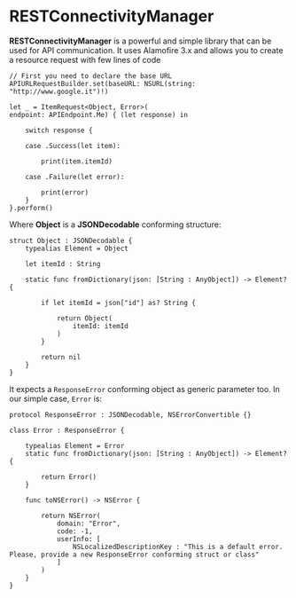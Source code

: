 # RESTConnectivityManager

**RESTConnectivityManager** is a powerful and simple library that can be used for API communication. It uses Alamofire 3.x and allows you to create a resource request with few lines of code

    // First you need to declare the base URL
    APIURLRequestBuilder.set(baseURL: NSURL(string: "http://www.google.it")!)

    let _ = ItemRequest<Object, Error>(
    endpoint: APIEndpoint.Me) { (let response) in

        switch response {

        case .Success(let item):

            print(item.itemId)

        case .Failure(let error):

            print(error)
        }
    }.perform()

Where **Object** is a **JSONDecodable** conforming structure:

    struct Object : JSONDecodable {
        typealias Element = Object

        let itemId : String

        static func fromDictionary(json: [String : AnyObject]) -> Element? {

            if let itemId = json["id"] as? String {

                return Object(
                    itemId: itemId
                )
            }

            return nil
        }
    }

It expects a `ResponseError` conforming object as generic parameter too. In our simple case, `Error` is:

    protocol ResponseError : JSONDecodable, NSErrorConvertible {}

    class Error : ResponseError {

        typealias Element = Error
        static func fromDictionary(json: [String : AnyObject]) -> Element? {

            return Error()
        }

        func toNSError() -> NSError {

            return NSError(
                domain: "Error",
                code: -1,
                userInfo: [
                    NSLocalizedDescriptionKey : "This is a default error. Please, provide a new ResponseError conforming struct or class"
                ]
            )
        }
    }